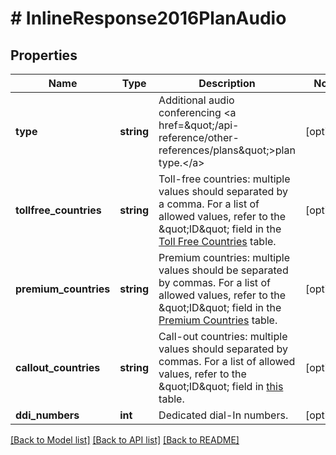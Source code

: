# # InlineResponse2016PlanAudio

## Properties

Name | Type | Description | Notes
------------ | ------------- | ------------- | -------------
**type** | **string** | Additional audio conferencing &lt;a href&#x3D;\&quot;/api-reference/other-references/plans\&quot;&gt;plan type.&lt;/a&gt; | [optional] 
**tollfree_countries** | **string** | Toll-free countries: multiple values should separated by a comma. For a list of allowed values, refer to the \&quot;ID\&quot; field in the [Toll Free Countries](https://marketplace.zoom.us/docs/api-reference/other-references/abbreviation-lists#toll-free-countries) table. | [optional] 
**premium_countries** | **string** | Premium countries: multiple values should be separated by commas. For a list of allowed values, refer to the \&quot;ID\&quot; field in the [Premium Countries](https://marketplace.zoom.us/docs/api-reference/other-references/abbreviation-lists#premium-countries) table. | [optional] 
**callout_countries** | **string** | Call-out countries: multiple values should separated by  commas. For a list of allowed values, refer to the \&quot;ID\&quot; field in [this](https://marketplace.zoom.us/docs/api-reference/other-references/abbreviation-lists#tsp-call-out-countries) table. | [optional] 
**ddi_numbers** | **int** | Dedicated dial-In numbers. | [optional] 

[[Back to Model list]](../../README.md#documentation-for-models) [[Back to API list]](../../README.md#documentation-for-api-endpoints) [[Back to README]](../../README.md)


